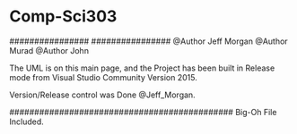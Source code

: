 # Comp-Sci303
################
################
@Author Jeff Morgan
@Author Murad
@Author John

  The UML is on this main page, and the Project has been built in Release mode from
  Visual Studio Community Version 2015.
  
  Version/Release control was Done @Jeff_Morgan. 
  
  #############################################
  Big-Oh File Included.
